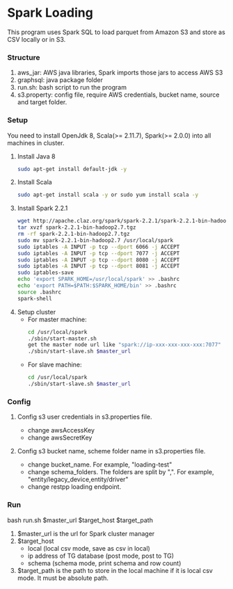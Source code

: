 # Spark Loading

This program uses Spark SQL to load parquet from Amazon S3 and store as CSV locally or in S3.

### Structure
1. aws_jar: AWS java libraries, Spark imports those jars to access AWS S3
2. graphsql: java package folder
3. run.sh: bash script to run the program
4. s3.property: config file, require AWS credentials, bucket name, source and target folder.

### Setup
You need to install OpenJdk 8, Scala(>= 2.11.7), Spark(>= 2.0.0) into all machines in cluster.
1. Install Java 8
    ```sh
    sudo apt-get install default-jdk -y
    ```
2. Install Scala
    ```sh
    sudo apt-get install scala -y or sudo yum install scala -y
    ```
3. Install Spark 2.2.1
    ```sh
    wget http://apache.claz.org/spark/spark-2.2.1/spark-2.2.1-bin-hadoop2.7.tgz
    tar xvzf spark-2.2.1-bin-hadoop2.7.tgz
    rm -rf spark-2.2.1-bin-hadoop2.7.tgz
    sudo mv spark-2.2.1-bin-hadoop2.7 /usr/local/spark
    sudo iptables -A INPUT -p tcp --dport 6066 -j ACCEPT
    sudo iptables -A INPUT -p tcp --dport 7077 -j ACCEPT
    sudo iptables -A INPUT -p tcp --dport 8080 -j ACCEPT
    sudo iptables -A INPUT -p tcp --dport 8081 -j ACCEPT
    sudo iptables-save
    echo 'export SPARK_HOME=/usr/local/spark' >> .bashrc
    echo 'export PATH=$PATH:$SPARK_HOME/bin' >> .bashrc
    source .bashrc
    spark-shell
    ```
4.  Setup cluster
    * For master machine:
      ```sh
      cd /usr/local/spark
      ./sbin/start-master.sh
      get the master node url like "spark://ip-xxx-xxx-xxx-xxx:7077"
      ./sbin/start-slave.sh $master_url
      ```
    * For slave machine:
      ```sh
      cd /usr/local/spark
      ./sbin/start-slave.sh $master_url
      ```

### Config
1. Config s3 user credentials in s3.properties file.
   * change awsAccessKey
   * change awsSecretKey

2. Config s3 bucket name, scheme folder name in s3.properties file.
   * change bucket_name. For example, "loading-test"
   * change schema_folders. The folders are split by ",". For example, "entity/legacy_device,entity/driver"
   * change restpp loading endpoint.

### Run
bash run.sh $master_url $target_host $target_path
   1. $master_url is the url for Spark cluster manager
   2. $target_host
      * local (local csv mode, save as csv in local)
      * ip address of TG database (post mode, post to TG)
      * schema (schema mode, print schema and row count)
   3. $target_path is the path to store in the local machine if it is local csv mode. It must be absolute path.
